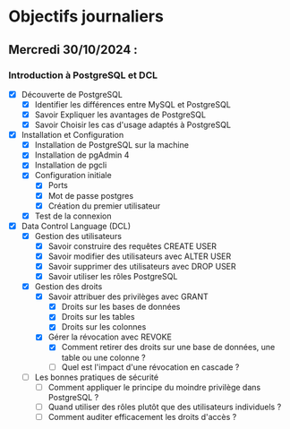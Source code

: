 # Objectifs journaliers

## Mercredi 30/10/2024 :

### Introduction à PostgreSQL et DCL

- [x] Découverte de PostgreSQL
  - [x] Identifier les différences entre MySQL et PostgreSQL
  - [x] Savoir Expliquer les avantages de PostgreSQL
  - [x] Savoir Choisir les cas d'usage adaptés à PostgreSQL

- [X] Installation et Configuration
  - [X] Installation de PostgreSQL sur la machine
  - [X] Installation de pgAdmin 4
  - [x] Installation de pgcli
  - [X] Configuration initiale
    - [x] Ports
    - [x] Mot de passe postgres
    - [x] Création du premier utilisateur
  - [x] Test de la connexion

- [x] Data Control Language (DCL)
  - [x] Gestion des utilisateurs
    - [x] Savoir construire des requêtes CREATE USER
    - [x] Savoir modifier des utilisateurs avec ALTER USER
    - [x] Savoir supprimer des utilisateurs avec DROP USER
    - [x] Savoir utiliser les rôles PostgreSQL
  
  - [x] Gestion des droits
    - [x] Savoir attribuer des privilèges avec GRANT
      - [x] Droits sur les bases de données
      - [x] Droits sur les tables
      - [x] Droits sur les colonnes
    - [x] Gérer la révocation avec REVOKE
      - [x] Comment retirer des droits sur une base de données, une table ou une colonne ?
      - [ ] Quel est l'impact d'une révocation en cascade ?

  - [ ] Les bonnes pratiques de sécurité
    - [ ] Comment appliquer le principe du moindre privilège dans PostgreSQL ?
    - [ ] Quand utiliser des rôles plutôt que des utilisateurs individuels ?
    - [ ] Comment auditer efficacement les droits d'accès ?